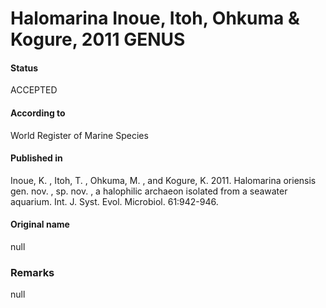 Halomarina Inoue, Itoh, Ohkuma & Kogure, 2011 GENUS
=======

#### Status
ACCEPTED

#### According to
World Register of Marine Species

#### Published in
Inoue, K. , Itoh, T. , Ohkuma, M. , and Kogure, K. 2011. Halomarina oriensis gen. nov. , sp. nov. , a halophilic archaeon isolated from a seawater aquarium. Int. J. Syst. Evol. Microbiol. 61:942-946.

#### Original name
null

### Remarks
null